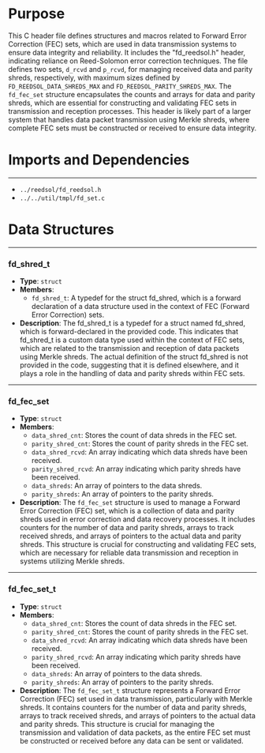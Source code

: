 # Purpose
This C header file defines structures and macros related to Forward Error Correction (FEC) sets, which are used in data transmission systems to ensure data integrity and reliability. It includes the "fd_reedsol.h" header, indicating reliance on Reed-Solomon error correction techniques. The file defines two sets, `d_rcvd` and `p_rcvd`, for managing received data and parity shreds, respectively, with maximum sizes defined by `FD_REEDSOL_DATA_SHREDS_MAX` and `FD_REEDSOL_PARITY_SHREDS_MAX`. The `fd_fec_set` structure encapsulates the counts and arrays for data and parity shreds, which are essential for constructing and validating FEC sets in transmission and reception processes. This header is likely part of a larger system that handles data packet transmission using Merkle shreds, where complete FEC sets must be constructed or received to ensure data integrity.
# Imports and Dependencies

---
- `../reedsol/fd_reedsol.h`
- `../../util/tmpl/fd_set.c`


# Data Structures

---
### fd\_shred\_t
- **Type**: `struct`
- **Members**:
    - `fd_shred_t`: A typedef for the struct fd_shred, which is a forward declaration of a data structure used in the context of FEC (Forward Error Correction) sets.
- **Description**: The fd_shred_t is a typedef for a struct named fd_shred, which is forward-declared in the provided code. This indicates that fd_shred_t is a custom data type used within the context of FEC sets, which are related to the transmission and reception of data packets using Merkle shreds. The actual definition of the struct fd_shred is not provided in the code, suggesting that it is defined elsewhere, and it plays a role in the handling of data and parity shreds within FEC sets.


---
### fd\_fec\_set
- **Type**: `struct`
- **Members**:
    - `data_shred_cnt`: Stores the count of data shreds in the FEC set.
    - `parity_shred_cnt`: Stores the count of parity shreds in the FEC set.
    - `data_shred_rcvd`: An array indicating which data shreds have been received.
    - `parity_shred_rcvd`: An array indicating which parity shreds have been received.
    - `data_shreds`: An array of pointers to the data shreds.
    - `parity_shreds`: An array of pointers to the parity shreds.
- **Description**: The `fd_fec_set` structure is used to manage a Forward Error Correction (FEC) set, which is a collection of data and parity shreds used in error correction and data recovery processes. It includes counters for the number of data and parity shreds, arrays to track received shreds, and arrays of pointers to the actual data and parity shreds. This structure is crucial for constructing and validating FEC sets, which are necessary for reliable data transmission and reception in systems utilizing Merkle shreds.


---
### fd\_fec\_set\_t
- **Type**: `struct`
- **Members**:
    - `data_shred_cnt`: Stores the count of data shreds in the FEC set.
    - `parity_shred_cnt`: Stores the count of parity shreds in the FEC set.
    - `data_shred_rcvd`: An array indicating which data shreds have been received.
    - `parity_shred_rcvd`: An array indicating which parity shreds have been received.
    - `data_shreds`: An array of pointers to the data shreds.
    - `parity_shreds`: An array of pointers to the parity shreds.
- **Description**: The `fd_fec_set_t` structure represents a Forward Error Correction (FEC) set used in data transmission, particularly with Merkle shreds. It contains counters for the number of data and parity shreds, arrays to track received shreds, and arrays of pointers to the actual data and parity shreds. This structure is crucial for managing the transmission and validation of data packets, as the entire FEC set must be constructed or received before any data can be sent or validated.


